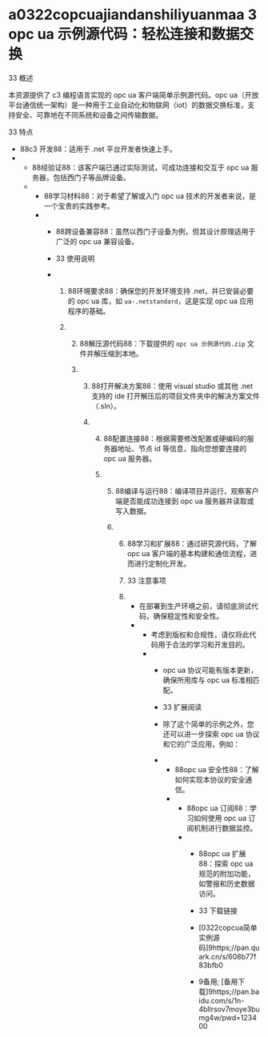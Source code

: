 # a0322copcuajiandanshiliyuanmaa 3 opc ua 示例源代码：轻松连接和数据交换

33 概述

本资源提供了 c3 编程语言实现的 opc ua 客户端简单示例源代码。opc ua（开放平台通信统一架构）是一种用于工业自动化和物联网（iot）的数据交换标准，支持安全、可靠地在不同系统和设备之间传输数据。

33 特点

- 88c3 开发88：适用于 .net 平台开发者快速上手。
- - 88经验证88：该客户端已通过实际测试，可成功连接和交互于 opc ua 服务器，包括西门子等品牌设备。
  - - 88学习材料88：对于希望了解或入门 opc ua 技术的开发者来说，是一个宝贵的实践参考。
    - - 88跨设备兼容88：虽然以西门子设备为例，但其设计原理适用于广泛的 opc ua 兼容设备。
     
      - 33 使用说明
     
      - 1. 88环境要求88：确保您的开发环境支持 .net，并已安装必要的 opc ua 库，如 `ua-.netstandard`，这是实现 opc ua 应用程序的基础。
       
        2. 2. 88解压源代码88：下载提供的 `opc ua 示例源代码.zip` 文件并解压缩到本地。
          
           3. 3. 88打开解决方案88：使用 visual studio 或其他 .net 支持的 ide 打开解压后的项目文件夹中的解决方案文件（.sln）。
             
              4. 4. 88配置连接88：根据需要修改配置或硬编码的服务器地址、节点 id 等信息，指向您想要连接的 opc ua 服务器。
                
                 5. 5. 88编译与运行88：编译项目并运行，观察客户端是否能成功连接到 opc ua 服务器并读取或写入数据。
                   
                    6. 6. 88学习和扩展88：通过研究源代码，了解 opc ua 客户端的基本构建和通信流程，进而进行定制化开发。
                      
                       7. 33 注意事项
                      
                       8. - 在部署到生产环境之前，请彻底测试代码，确保稳定性和安全性。
                          - - 考虑到版权和合规性，请仅将此代码用于合法的学习和开发目的。
                            - - opc ua 协议可能有版本更新，确保所用库与 opc ua 标准相匹配。
                             
                              - 33 扩展阅读
                             
                              - 除了这个简单的示例之外，您还可以进一步探索 opc ua 协议和它的广泛应用，例如：
                             
                              - - 88opc ua 安全性88：了解如何实现本协议的安全通信。
                                - - 88opc ua 订阅88：学习如何使用 opc ua 订阅机制进行数据监控。
                                  - - 88opc ua 扩展88：探索 opc ua 规范的附加功能，如警报和历史数据访问。
                                   
                                    - 33 下载链接
                                    - [0322copcua简单实例源码]9https;//pan.quark.cn/s/608b77f83bfb0
                                   
                                    - 9备用; [备用下载]9https;//pan.baidu.com/s/1n-4bllrsov7moye3bumg4w/pwd=123400
